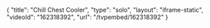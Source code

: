 {
    "title": "Chill Chest Cooler",
    "type": "solo",
    "layout": "iframe-static",
    "videoId": "162318392",
    "url": "\/tvpembed\/162318392"
}